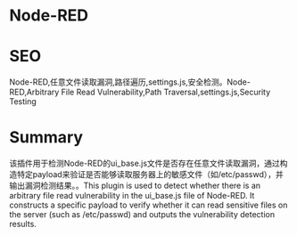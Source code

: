 # Node-RED
# SEO
Node-RED,任意文件读取漏洞,路径遍历,settings.js,安全检测。Node-RED,Arbitrary File Read Vulnerability,Path Traversal,settings.js,Security Testing
# Summary
该插件用于检测Node-RED的ui_base.js文件是否存在任意文件读取漏洞，通过构造特定payload来验证是否能够读取服务器上的敏感文件（如/etc/passwd），并输出漏洞检测结果。。This plugin is used to detect whether there is an arbitrary file read vulnerability in the ui_base.js file of Node-RED. It constructs a specific payload to verify whether it can read sensitive files on the server (such as /etc/passwd) and outputs the vulnerability detection results.
